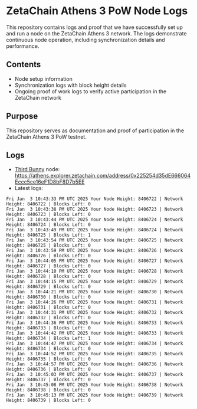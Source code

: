 # ZetaChain Athens 3 PoW Node Logs
This repository contains logs and proof that we have successfully set up and run a node on the ZetaChain Athens 3 network. The logs demonstrate continuous node operation, including synchronization details and performance.

## Contents
- Node setup information
- Synchronization logs with block height details
- Ongoing proof of work logs to verify active participation in the ZetaChain network

## Purpose
This repository serves as documentation and proof of participation in the ZetaChain Athens 3 PoW testnet.

## Logs

- [Third Bunny](https://thirdbunny.xyz/) node: https://athens.explorer.zetachain.com/address/0x225254d35dE666064Eccc5ce16eF1D8bF8D7b5EE
- Latest logs:
```
Fri Jan  3 10:43:33 PM UTC 2025 Your Node Height: 8406722 | Network Height: 8406722 | Blocks Left: 0
Fri Jan  3 10:43:38 PM UTC 2025 Your Node Height: 8406723 | Network Height: 8406723 | Blocks Left: 0
Fri Jan  3 10:43:44 PM UTC 2025 Your Node Height: 8406724 | Network Height: 8406724 | Blocks Left: 0
Fri Jan  3 10:43:49 PM UTC 2025 Your Node Height: 8406724 | Network Height: 8406725 | Blocks Left: 1
Fri Jan  3 10:43:54 PM UTC 2025 Your Node Height: 8406725 | Network Height: 8406725 | Blocks Left: 0
Fri Jan  3 10:43:59 PM UTC 2025 Your Node Height: 8406726 | Network Height: 8406726 | Blocks Left: 0
Fri Jan  3 10:44:05 PM UTC 2025 Your Node Height: 8406727 | Network Height: 8406727 | Blocks Left: 0
Fri Jan  3 10:44:10 PM UTC 2025 Your Node Height: 8406728 | Network Height: 8406728 | Blocks Left: 0
Fri Jan  3 10:44:15 PM UTC 2025 Your Node Height: 8406729 | Network Height: 8406729 | Blocks Left: 0
Fri Jan  3 10:44:21 PM UTC 2025 Your Node Height: 8406730 | Network Height: 8406730 | Blocks Left: 0
Fri Jan  3 10:44:26 PM UTC 2025 Your Node Height: 8406731 | Network Height: 8406731 | Blocks Left: 0
Fri Jan  3 10:44:31 PM UTC 2025 Your Node Height: 8406732 | Network Height: 8406732 | Blocks Left: 0
Fri Jan  3 10:44:36 PM UTC 2025 Your Node Height: 8406733 | Network Height: 8406733 | Blocks Left: 0
Fri Jan  3 10:44:42 PM UTC 2025 Your Node Height: 8406733 | Network Height: 8406734 | Blocks Left: 1
Fri Jan  3 10:44:47 PM UTC 2025 Your Node Height: 8406734 | Network Height: 8406734 | Blocks Left: 0
Fri Jan  3 10:44:52 PM UTC 2025 Your Node Height: 8406735 | Network Height: 8406735 | Blocks Left: 0
Fri Jan  3 10:44:57 PM UTC 2025 Your Node Height: 8406736 | Network Height: 8406736 | Blocks Left: 0
Fri Jan  3 10:45:03 PM UTC 2025 Your Node Height: 8406737 | Network Height: 8406737 | Blocks Left: 0
Fri Jan  3 10:45:08 PM UTC 2025 Your Node Height: 8406738 | Network Height: 8406738 | Blocks Left: 0
Fri Jan  3 10:45:13 PM UTC 2025 Your Node Height: 8406739 | Network Height: 8406739 | Blocks Left: 0
```
